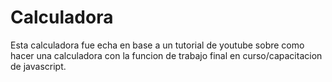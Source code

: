 # Calculadora

Esta calculadora fue echa en base a un tutorial de youtube sobre como hacer una calculadora con la funcion de trabajo final en curso/capacitacion de javascript.
